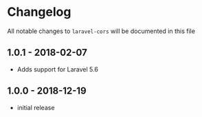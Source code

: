 # Changelog

All notable changes to `laravel-cors` will be documented in this file

## 1.0.1 - 2018-02-07
    
- Adds support for Laravel 5.6

## 1.0.0 - 2018-12-19

- initial release
